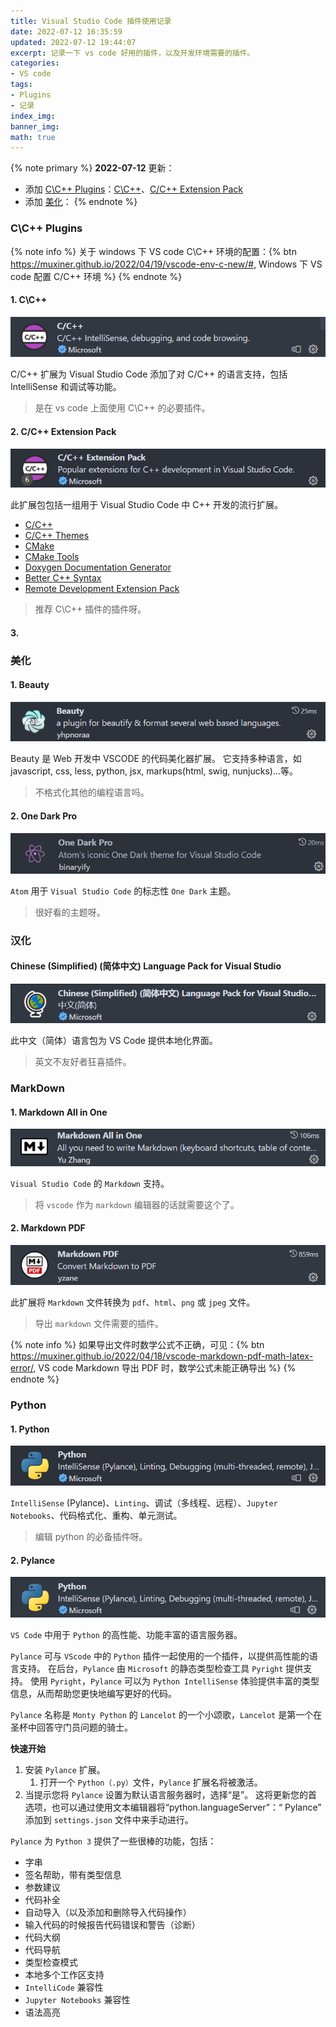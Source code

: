 ```yaml
---
title: Visual Studio Code 插件使用记录
date: 2022-07-12 16:35:59
updated: 2022-07-12 19:44:07
excerpt: 记录一下 vs code 好用的插件，以及开发环境需要的插件。
categories: 
- VS code
tags:
- Plugins
- 记录
index_img:
banner_img:
math: true
---
```


{% note primary %}
**2022-07-12** 更新：
+ 添加 <span class="label label-info"><a href="#C/C++Plugins" title="vs code C\C++插件">C\C++ Plugins</a></span>：<span class="label label-default"><a href="#C\C++">C\C++</a></span>、<span class="label label-default"><a href="#C/C++Extension-Pack">C/C++ Extension Pack</a></span>
+ 添加 <span class="label label-info"><a href="#beauty-plugins" title="vs code 美化插件">美化</a></span>：
{% endnote %}



### C\C++ Plugins
<a id='C/C++Plugins'></a>
{% note info %}
关于 windows 下 VS code C\C++ 环境的配置：{% btn https://muxiner.github.io/2022/04/19/vscode-env-c-new/#, Windows 下 VS code 配置 C/C++ 环境 %}
{% endnote %}


#### 1. C\C++
<a id='C\C++'></a>

![](https://raw.githubusercontent.com/Muxiner/BlogImages/main/md_img20220712185147.png)

C/C++ 扩展为 Visual Studio Code 添加了对 C/C++ 的语言支持，包括 IntelliSense 和调试等功能。

> 是在 vs code 上面使用 C\C++ 的必要插件。

#### 2. C/C++ Extension Pack
<a id='C/C++Extension-Pack'></a>

![](https://raw.githubusercontent.com/Muxiner/BlogImages/main/md_img20220712185921.png)

此扩展包包括一组用于 Visual Studio Code 中 C++ 开发的流行扩展。
+ [C/C++](https://marketplace.visualstudio.com/items?itemName=ms-vscode.cpptools)
+ [C/C++ Themes](https://marketplace.visualstudio.com/items?itemName=ms-vscode.cpptools-themes)
+ [CMake](https://marketplace.visualstudio.com/items?itemName=twxs.cmake)
+ [CMake Tools](https://marketplace.visualstudio.com/items?itemName=ms-vscode.cmake-tools)
+ [Doxygen Documentation Generator](https://marketplace.visualstudio.com/items?itemName=cschlosser.doxdocgen)
+ [Better C++ Syntax](https://marketplace.visualstudio.com/items?itemName=jeff-hykin.better-cpp-syntax)
+ [Remote Development Extension Pack](https://marketplace.visualstudio.com/items?itemName=ms-vscode-remote.vscode-remote-extensionpack)

> 推荐 C\C++ 插件的插件呀。

#### 3. 


### 美化

<a id='beauty-plugins'></a>

#### 1. Beauty

<a id='Beauty'></a>

![](https://raw.githubusercontent.com/Muxiner/BlogImages/main/md_img20220712191137.png)

Beauty 是 Web 开发中 VSCODE 的代码美化器扩展。
它支持多种语言，如 javascript, css, less, python, jsx, markups(html, swig, nunjucks)...等。

> 不格式化其他的编程语言吗。

#### 2. One Dark Pro

<a id="ondarkpro"></a>

![](https://raw.githubusercontent.com/Muxiner/BlogImages/main/md_img20220712191628.png)

`Atom` 用于 `Visual Studio Code` 的标志性 `One Dark` 主题。

> 很好看的主题呀。


### 汉化

<a id="Sinicization"></a>

#### Chinese (Simplified) (简体中文) Language Pack for Visual Studio

<a id="Chinese-Simplified"></a>

![](https://raw.githubusercontent.com/Muxiner/BlogImages/main/md_img20220712192229.png)

此中文（简体）语言包为 VS Code 提供本地化界面。

> 英文不友好者狂喜插件。

### MarkDown

<a id="markdown"></a>

#### 1. Markdown All in One

<a id="Markdown-All-in-One"></a>

![](https://raw.githubusercontent.com/Muxiner/BlogImages/main/md_img20220712192533.png)

`Visual Studio Code` 的 `Markdown` 支持。

> 将 `vscode` 作为 `markdown` 编辑器的话就需要这个了。

#### 2. Markdown PDF

<a id="markdown-pdf"></a>

![](https://raw.githubusercontent.com/Muxiner/BlogImages/main/md_img20220712192745.png)

此扩展将 `Markdown` 文件转换为 `pdf`、`html`、`png` 或 `jpeg` 文件。

> 导出 `markdown` 文件需要的插件。

{% note info %}
如果导出文件时数学公式不正确，可见：{% btn https://muxiner.github.io/2022/04/18/vscode-markdown-pdf-math-latex-error/, VS code Markdown 导出 PDF 时，数学公式未能正确导出 %}
{% endnote %}

### Python

<a id="python-plugins"></a>

#### 1. Python

<a id="python"></a>

![](https://raw.githubusercontent.com/Muxiner/BlogImages/main/md_img20220712193331.png)

`IntelliSense` (Pylance)、`Linting`、调试（多线程、远程）、`Jupyter Notebooks`、代码格式化、重构、单元测试。

> 编辑 python 的必备插件呀。

#### 2. Pylance

<a id="pylance"></a>

![](https://raw.githubusercontent.com/Muxiner/BlogImages/main/md_img20220712193550.png)

`VS Code` 中用于 `Python` 的高性能、功能丰富的语言服务器。

`Pylance` 可与 `VScode` 中的 `Python` 插件一起使用的一个插件，以提供高性能的语言支持。 
在后台，`Pylance` 由 `Microsoft` 的静态类型检查工具 `Pyright` 提供支持。 使用 `Pyright`，`Pylance` 可以为 `Python IntelliSense` 体验提供丰富的类型信息，从而帮助您更快地编写更好的代码。

`Pylance` 名称是 `Monty Python` 的 `Lancelot` 的一个小颂歌，`Lancelot` 是第一个在圣杯中回答守门员问题的骑士。

**快速开始**

1. 安装 `Pylance` 扩展。
   1. 打开一个 `Python（.py）`文件，`Pylance` 扩展名将被激活。
2. 当提示您将 `Pylance` 设置为默认语言服务器时，选择“是”。 这将更新您的首选项，也可以通过使用文本编辑器将“python.languageServer”：“ Pylance” 添加到 `settings.json` 文件中来手动进行。

`Pylance` 为 `Python 3` 提供了一些很棒的功能，包括：

+ 字串
+ 签名帮助，带有类型信息
+ 参数建议
+ 代码补全
+ 自动导入（以及添加和删除导入代码操作）
+ 输入代码的时候报告代码错误和警告（诊断）
+ 代码大纲
+ 代码导航
+ 类型检查模式
+ 本地多个工作区支持
+ `IntelliCode` 兼容性
+ `Jupyter Notebooks` 兼容性
+ 语法高亮